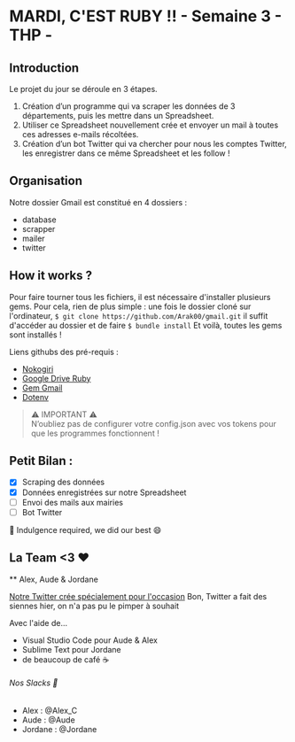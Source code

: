 # MARDI, C'EST RUBY !! - Semaine 3 - THP -


## Introduction

Le projet du jour se déroule en 3 étapes. 
1. Création d’un programme qui va scraper les données de 3 départements, puis les mettre dans un Spreadsheet.
2. Utiliser ce Spreadsheet nouvellement crée et envoyer un mail à toutes ces adresses e-mails récoltées.
3. Création d’un bot Twitter qui va chercher pour nous les comptes Twitter, les enregistrer dans ce même Spreadsheet et les follow !

## Organisation
Notre dossier Gmail est constitué en 4 dossiers :

* database
* scrapper
* mailer
* twitter

## How it works ?

Pour faire tourner tous les fichiers, il est nécessaire d'installer plusieurs gems. 
Pour cela, rien de plus simple : une fois le dossier cloné sur l'ordinateur, 
```$ git clone https://github.com/Arak00/gmail.git```
il suffit d'accéder au dossier et de faire 
```$ bundle install```
Et voilà, toutes les gems sont installés !

Liens githubs des pré-requis : 
* [Nokogiri](https://github.com/sparklemotion/nokogiri)
* [Google Drive Ruby](https://github.com/gimite/google-drive-ruby)
* [Gem Gmail](https://github.com/gmailgem/gmail)
* [Dotenv](https://github.com/bkeepers/dotenv)

> :warning: IMPORTANT :warning:  
> N’oubliez pas de configurer votre config.json avec vos tokens pour que les programmes fonctionnent !

## Petit Bilan :

- [x] Scraping des données
- [x] Données enregistrées sur notre Spreadsheet
- [ ] Envoi des mails aux mairies
- [ ] Bot Twitter 

:pray: Indulgence required, we did our best :smile:

## La Team <3 :heart:

** Alex, Aude & Jordane

[Notre Twitter crée spécialement pour l'occasion](https://twitter.com/CoderThp) Bon, Twitter a fait des siennes hier, on n'a pas pu le pimper à souhait

Avec l'aide de...
* Visual Studio Code pour Aude & Alex
* Sublime Text pour Jordane
* de beaucoup de café :coffee:

###### Nos Slacks :love_letter:

* Alex : @Alex_C
* Aude : @Aude
* Jordane : @Jordane


